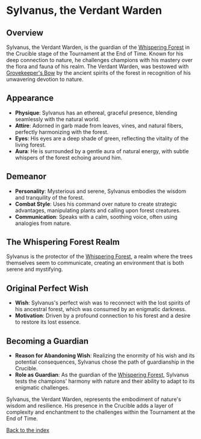 # Sylvanus, the Verdant Warden

## Overview
Sylvanus, the Verdant Warden, is the guardian of the [Whispering Forest](/locations#2-the-whispering-forest) in the Crucible stage of the Tournament at the End of Time. Known for his deep connection to nature, he challenges champions with his mastery over the flora and fauna of his realm.
The Verdant Warden, was bestowed with [Grovekeeper's Bow](/items#grovekeepers-bow) by the ancient spirits of the forest in recognition of his unwavering devotion to nature.

## Appearance
- **Physique**: Sylvanus has an ethereal, graceful presence, blending seamlessly with the natural world.
- **Attire**: Adorned in garb made from leaves, vines, and natural fibers, perfectly harmonizing with the forest.
- **Eyes**: His eyes are a deep shade of green, reflecting the vitality of the living forest.
- **Aura**: He is surrounded by a gentle aura of natural energy, with subtle whispers of the forest echoing around him.

## Demeanor
- **Personality**: Mysterious and serene, Sylvanus embodies the wisdom and tranquility of the forest.
- **Combat Style**: Uses his command over nature to create strategic advantages, manipulating plants and calling upon forest creatures.
- **Communication**: Speaks with a calm, soothing voice, often using analogies from nature.

## The Whispering Forest Realm
Sylvanus is the protector of the [Whispering Forest](/locations#2-the-whispering-forest), a realm where the trees themselves seem to communicate, creating an environment that is both serene and mystifying.

## Original Perfect Wish
- **Wish**: Sylvanus's perfect wish was to reconnect with the lost spirits of his ancestral forest, which was consumed by an enigmatic darkness.
- **Motivation**: Driven by a profound connection to his forest and a desire to restore its lost essence.

## Becoming a Guardian
- **Reason for Abandoning Wish**: Realizing the enormity of his wish and its potential consequences, Sylvanus chose the path of guardianship in the Crucible.
- **Role as Guardian**: As the guardian of the [Whispering Forest](/locations#2-the-whispering-forest), Sylvanus tests the champions' harmony with nature and their ability to adapt to its enigmatic challenges.

Sylvanus, the Verdant Warden, represents the embodiment of nature's wisdom and resilience. His presence in the Crucible adds a layer of complexity and enchantment to the challenges within the Tournament at the End of Time.

[Back to the index](/index#index)